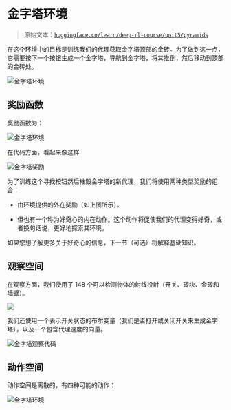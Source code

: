 # 金字塔环境

> 原始文本：[`huggingface.co/learn/deep-rl-course/unit5/pyramids`](https://huggingface.co/learn/deep-rl-course/unit5/pyramids)

在这个环境中的目标是训练我们的代理获取金字塔顶部的金砖。为了做到这一点，它需要按下一个按钮生成一个金字塔，导航到金字塔，将其推倒，然后移动到顶部的金砖处。

![金字塔环境](img/536b5b0e927d0d0306e93f4da0268c54.png)

## 奖励函数

奖励函数为：

![金字塔环境](img/7a2f490841f116e65eb1238e49c15daf.png)

在代码方面，看起来像这样

![金字塔奖励](img/2258bc079947e123a7416e90ca844dbd.png)

为了训练这个寻找按钮然后摧毁金字塔的新代理，我们将使用两种类型奖励的组合：

+   由环境提供的外在奖励（如上图所示）。

+   但也有一个称为好奇心的内在动作。这个动作将促使我们的代理变得好奇，或者换句话说，更好地探索其环境。

如果您想了解更多关于好奇心的信息，下一节（可选）将解释基础知识。

## 观察空间

在观察方面，我们使用了 148 个可以检测物体的射线投射（开关、砖块、金砖和墙壁）。

![](img/435ad65088b791923ae9504245a941d0.png)

我们还使用一个表示开关状态的布尔变量（我们是否打开或关闭开关来生成金字塔），以及一个包含代理速度的向量。

![金字塔观察代码](img/5882250ca2a7076510ae5ff13d9e2ee7.png)

## 动作空间

动作空间是离散的，有四种可能的动作：

![金字塔环境](img/e9de67071147567254395b50b513ee1e.png)
